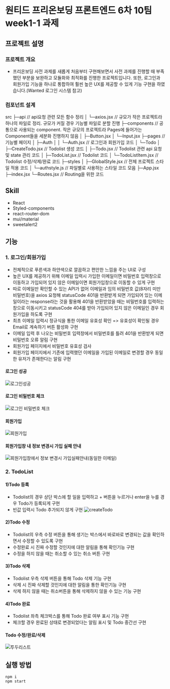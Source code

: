 # 원티드 프리온보딩 프론트엔드 6차 10팀 week1-1 과제

## 프로젝트 설명
### 프로젝트 개요
- 프리온보딩 사전 과제를 새롭게 처음부터 구현해보면서 사전 과제를 진행할 때 부족했던 부분을 보완하고 모듈화와 최적화를 진행한 프로젝트입니다. 또한, 로그인과 회원가입 기능을 하나로 통합하여 훨씬 높은 UX를 제공할 수 있게 기능 구현을 하였습니다.(Wanted 로그인 시스템 참고)
### 컴포넌트 설계
src
├─api  // api요청 관련 모든 함수 정리
│  └─axios.jsx // 규모가 작은 프로젝트라 하나의 파일로 정리. 규모가 커질 경우 기능별 파일로 분할 진행
├─components // 공통으로 사용되는 component. 작은 규모의 프로젝트라 Pages에 들어가는 Component들을 세분화 진행하지 않음
│  ├─Button.jsx
│  └─Input.jsx
├─pages // 기능별 페이지
│  ├─Auth 
│  │  └─Auth.jsx // 로그인과 회원가입 코드
│  └─Todo 
│     ├─CreateTodo.jsx // Todolist 생성 코드
│     ├─Todo.jsx // Todolist 관련 api 요청 및 state 관리 코드
│     ├─TodoList.jsx // Todolist 코드
│     └─TodoListItem.jsx // Todolist 수정/삭제/완료 코드
├─styles
│  ├─GlobalStyle.jsx // 전체 프로젝트 스타일 적용 코드
│  └─authstyle.js // 파일별로 사용하는 스타일 코드 모음
├─App.jsx
├─index.jsx
└─Routes.jsx // Routing을 위한 코드

## Skill
- React
- Styled-components
- react-router-dom
- mui/material
- sweetalert2

## 기능

### 1. 로그인/회원가입

- 전체적으로 푸른색과 하얀색으로 깔끔하고 편안한 느낌을 주는 UI로 구성
- 높은 UX를 제공하기 위해 이메일 입력시 가입한 이메일이면 비밀번호 입력창으로 이동하고 가입되어 있지 않은 이메일이면 회원가입창으로 이동할 수 있게 구현
- 따로 이메일만 확인할 수 있는 API가 없어 이메일과 임의 비밀번호 값(8자리 미만 비밀번호)을 axios 요청해 statusCode 401을 반환받게 되면 가입되어 있는 이메일이라는 response라는 것을 활용해 401을 반환받았을 때는 비밀번호를 입력하는 창으로 이동시키고 statusCode 404를 받아 가입되어 있지 않은 이메일인 경우 회원가입을 하도록 구현
- 최초 이메일 입력시 정규식을 통한 이메일 유효성 확인 => 유효성이 확인될 경우 Email로 계속하기 버튼 활성화 구현
- 이메일 입력 후 나오는 비밀번호 입력창에서 비밀번호를 틀려 401을 반환받게 되면 비밀번호 오류 알림 구현
- 회원가입 페이지에서 비밀번호 유효성 검사
- 회원가입 페이지에서 기존에 입력했던 이메일을 가입된 이메일로 변경할 경우 동일한 유저가 존재한다는 알림 구현
#### 로그인 성공
![로그인성공](https://user-images.githubusercontent.com/79856086/187743903-e6ecd88e-0a5d-428d-9b4f-c6fd618df41f.gif)
#### 로그인 비밀번호 체크
![로그인 비밀번호 체크](https://user-images.githubusercontent.com/79856086/187743940-04f605cd-2ae3-4e70-899b-aea0e7dd0157.gif)
#### 회원가입
![회원가입](https://user-images.githubusercontent.com/79856086/187744014-05965a40-8ce0-41bd-a834-efee46218915.gif)
#### 회원가입창 내 정보 변경시 가입 실패 안내
![회원가입창에서 정보 변경시 가입실패안내(동일한 이메일)](https://user-images.githubusercontent.com/79856086/187744083-e528aa3f-6e52-4176-ad5b-dd26762fc5fe.gif)

### 2. TodoList

#### 1)Todo 등록

- Todolist의 경우 상단 박스에 할 일을 입력하고 + 버튼을 누르거나 enter을 누를 경우 Todo가 등록되게 구현
- 빈값 입력시 Todo 추가되지 않게 구현
![createTodo](https://user-images.githubusercontent.com/79856086/187746509-5b54855c-6939-4b29-9527-b88fd93a0c46.gif)

#### 2)Todo 수정

- Todolist의 우측 수정 버튼을 통해 생기는 박스에서 바로바로 변경되는 값을 확인하면서 수정할 수 있도록 구현
- 수정완료 시 진짜 수정할 것인지에 대한 알림을 통해 확인기능 구현
- 수정을 하지 않을 때는 취소할 수 있는 취소 버튼 구현

#### 3)Todo 삭제

- Todolist 우측 삭제 버튼을 통해 Todo 삭제 기능 구현
- 삭제 시 진짜 삭제할 것인지에 대한 알림을 통한 확인기능 구현
- 삭제 하지 않을 때는 취소버튼을 통해 삭제하지 않을 수 있는 기능 구현

#### 4)Todo 완료

- Todolist 좌측 체크박스를 통해 Todo 완료 여부 표시 기능 구현
- 체크할 경우 완료된 상태로 변경되었다는 알림 표시 및 Todo 중간선 구현
#### Todo 수정/완료/삭제
![투두리스트](https://user-images.githubusercontent.com/79856086/187746491-017d48f1-3da6-4c61-bc57-d0cc54c09cda.gif)


## 실행 방법

```
npm i
npm start
```
